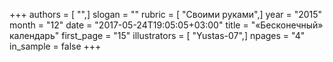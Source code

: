 +++
authors = [ "",]
slogan = ""
rubric = [ "Своими руками",]
year = "2015"
month = "12"
date = "2017-05-24T19:05:05+03:00"
title = "«Бесконечный» календарь"
first_page = "15"
illustrators = [ "Yustas-07",]
npages = "4"
in_sample = false
+++
